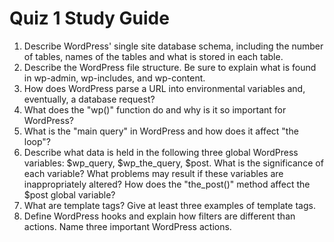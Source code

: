 # Quiz 1 Study Guide

1. Describe WordPress' single site database schema, including the number of tables, names of the tables and what is stored in each table.
1. Describe the WordPress file structure. Be sure to explain what is found in wp-admin, wp-includes, and wp-content. 
1. How does WordPress parse a URL into environmental variables and, eventually, a database request?
1. What does the "wp()" function do and why is it so important for WordPress?
1. What is the "main query" in WordPress and how does it affect "the loop"?
1. Describe what data is held in the following three global WordPress variables: $wp_query, $wp_the_query, $post. What is the significance of each variable? What problems may result if these variables are inappropriately altered? How does the "the_post()" method affect the $post global variable?
1. What are template tags? Give at least three examples of template tags.
1. Define WordPress hooks and explain how filters are different than actions. Name three important WordPress actions.